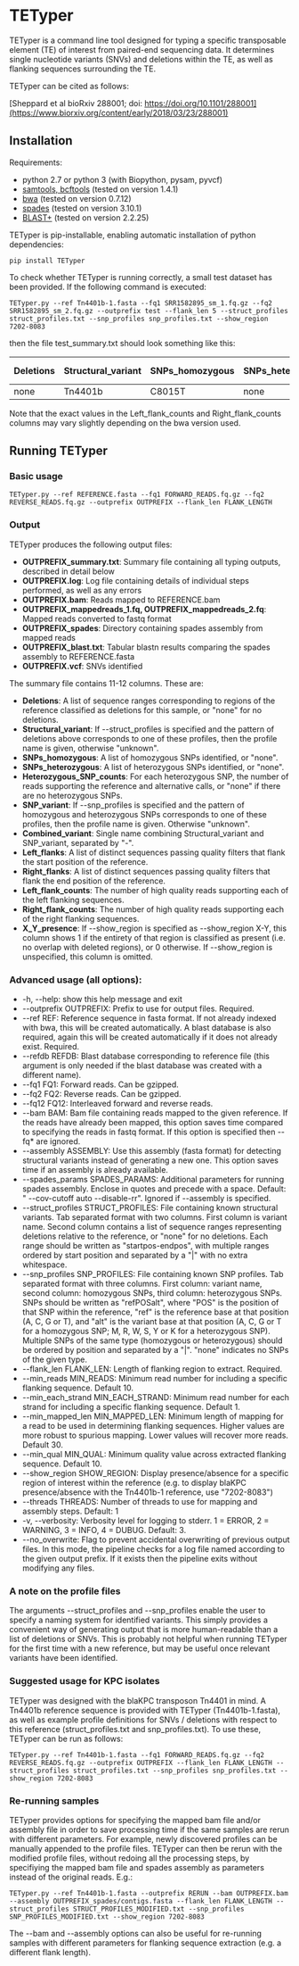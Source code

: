 # TETyper

TETyper is a command line tool designed for typing a specific transposable element (TE) of interest from paired-end sequencing data. It determines single nucleotide variants (SNVs) and deletions within the TE, as well as flanking sequences surrounding the TE.

TETyper can be cited as follows:

[Sheppard et al bioRxiv 288001; doi: https://doi.org/10.1101/288001](https://www.biorxiv.org/content/early/2018/03/23/288001)


## Installation

Requirements:

- python 2.7 or python 3 (with Biopython, pysam, pyvcf)
- [samtools, bcftools](http://www.htslib.org/) (tested on version 1.4.1)
- [bwa](http://bio-bwa.sourceforge.net/) (tested on version 0.7.12)
- [spades](http://cab.spbu.ru/software/spades/) (tested on version 3.10.1)
- [BLAST+](https://www.ncbi.nlm.nih.gov/books/NBK279690/) (tested on version 2.2.25)

TETyper is pip-installable, enabling automatic installation of python dependencies:

```
pip install TETyper
```

To check whether TETyper is running correctly, a small test dataset has been provided. If the following command is executed:

```
TETyper.py --ref Tn4401b-1.fasta --fq1 SRR1582895_sm_1.fq.gz --fq2 SRR1582895_sm_2.fq.gz --outprefix test --flank_len 5 --struct_profiles struct_profiles.txt --snp_profiles snp_profiles.txt --show_region 7202-8083
```

then the file test_summary.txt should look something like this:

Deletions | Structural_variant | SNPs_homozygous | SNPs_heterozygous | Heterozygous_SNP_counts | SNP_variant | Combined_variant | Left_flanks | Right_flanks | Left_flank_counts | Right_flank_counts | 7202-8083_presence
--- | --- | --- | --- | --- | --- | --- | --- | --- | --- | --- | ---
none | Tn4401b | C8015T | none | none | 2 | Tn4401b-2 | AGATA\|GTTCT | AGATA\|GTTCT | 56\|151 | 52\|101 | 1

Note that the exact values in the Left_flank_counts and Right_flank_counts columns may vary slightly depending on the bwa version used.


## Running TETyper

### Basic usage

```
TETyper.py --ref REFERENCE.fasta --fq1 FORWARD_READS.fq.gz --fq2 REVERSE_READS.fq.gz --outprefix OUTPREFIX --flank_len FLANK_LENGTH
```

### Output

TETyper produces the following output files:
- **OUTPREFIX_summary.txt**: Summary file containing all typing outputs, described in detail below
- **OUTPREFIX.log**: Log file containing details of individual steps performed, as well as any errors
- **OUTPREFIX.bam**: Reads mapped to REFERENCE.bam
- **OUTPREFIX_mappedreads_1.fq, OUTPREFIX_mappedreads_2.fq**: Mapped reads converted to fastq format
- **OUTPREFIX_spades**: Directory containing spades assembly from mapped reads
- **OUTPREFIX_blast.txt**: Tabular blastn results comparing the spades assembly to REFERENCE.fasta
- **OUTPREFIX.vcf**: SNVs identified


The summary file contains 11-12 columns. These are:
- **Deletions**: A list of sequence ranges corresponding to regions of the reference classified as deletions for this sample, or "none" for no deletions.
- **Structural_variant**: If --struct_profiles is specified and the pattern of deletions above corresponds to one of these profiles, then the profile name is given, otherwise "unknown".
- **SNPs_homozygous**: A list of homozygous SNPs identified, or "none".
- **SNPs_heterozygous**: A list of heterozygous SNPs identified, or "none".
- **Heterozygous_SNP_counts**: For each heterozygous SNP, the number of reads supporting the reference and alternative calls, or "none" if there are no heterozygous SNPs.
- **SNP_variant**: If --snp_profiles is specified and the pattern of homozygous and heterozygous SNPs corresponds to one of these profiles, then the profile name is given. Otherwise "unknown".
- **Combined_variant**: Single name combining Structural_variant and SNP_variant, separated by "-".
- **Left_flanks**: A list of distinct sequences passing quality filters that flank the start position of the reference. 
- **Right_flanks**: A list of distinct sequences passing quality filters that flank the end position of the reference.
- **Left_flank_counts**: The number of high quality reads supporting each of the left flanking sequences.
- **Right_flank_counts**: The number of high quality reads supporting each of the right flanking sequences.
- **X_Y_presence**: If --show_region is specified as --show_region X-Y, this column shows 1 if the entirety of that region is classified as present (i.e. no overlap with deleted regions), or 0 otherwise. If --show_region is unspecified, this column is omitted.


### Advanced usage (all options):
-  -h, --help:            show this help message and exit
-  --outprefix OUTPREFIX:
                        Prefix to use for output files. Required.
-  --ref REF:             Reference sequence in fasta format. If not already
                        indexed with bwa, this will be created automatically.
                        A blast database is also required, again this will be
                        created automatically if it does not already exist.
                        Required.
-  --refdb REFDB:         Blast database corresponding to reference file (this
                        argument is only needed if the blast database was
                        created with a different name).
-  --fq1 FQ1:             Forward reads. Can be gzipped.
-  --fq2 FQ2:             Reverse reads. Can be gzipped.
-  --fq12 FQ12:           Interleaved forward and reverse reads.
-  --bam BAM:             Bam file containing reads mapped to the given
                        reference. If the reads have already been mapped, this
                        option saves time compared to specifying the reads in
                        fastq format. If this option is specified then --fq*
                        are ignored.
-  --assembly ASSEMBLY:   Use this assembly (fasta format) for detecting
                        structural variants instead of generating a new one.
                        This option saves time if an assembly is already
                        available.
-  --spades_params SPADES_PARAMS:
                        Additional parameters for running spades assembly.
                        Enclose in quotes and precede with a space. Default: "
                        --cov-cutoff auto --disable-rr". Ignored if
                        --assembly is specified.
-  --struct_profiles STRUCT_PROFILES:
                        File containing known structural variants. Tab
                        separated format with two columns. First column is
                        variant name. Second column contains a list of
                        sequence ranges representing deletions relative to the
                        reference, or "none" for no deletions. Each range
                        should be written as "startpos-endpos", with multiple
                        ranges ordered by start position and separated by a
                        "|" with no extra whitespace.
-  --snp_profiles SNP_PROFILES:
                        File containing known SNP profiles. Tab separated
                        format with three columns. First column: variant name,
                        second column: homozygous SNPs, third column:
                        heterozygous SNPs. SNPs should be written as
                        "refPOSalt", where "POS" is the position of that SNP
                        within the reference, "ref" is the reference base at
                        that position (A, C, G or T), and "alt" is the variant
                        base at that position (A, C, G or T for a homozygous
                        SNP; M, R, W, S, Y or K for a heterozygous SNP).
                        Multiple SNPs of the same type (homozygous or
                        heterozygous) should be ordered by position and
                        separated by a "|". "none" indicates no SNPs of the
                        given type.
-  --flank_len FLANK_LEN:
                        Length of flanking region to extract. Required.
-  --min_reads MIN_READS:
                        Minimum read number for including a specific flanking
                        sequence. Default 10.
-  --min_each_strand MIN_EACH_STRAND:
                        Minimum read number for each strand for including a
                        specific flanking sequence. Default 1.
-  --min_mapped_len MIN_MAPPED_LEN:
                        Minimum length of mapping for a read to be used in
                        determining flanking sequences. Higher values are more
                        robust to spurious mapping. Lower values will recover
                        more reads. Default 30.
-  --min_qual MIN_QUAL:   Minimum quality value across extracted flanking
                        sequence. Default 10.
-  --show_region SHOW_REGION:
                        Display presence/absence for a specific region of
                        interest within the reference (e.g. to display blaKPC
                        presence/absence with the Tn4401b-1 reference, use
                        "7202-8083")
-  --threads THREADS:     Number of threads to use for mapping and assembly
                        steps. Default: 1
-  -v, --verbosity:
                        Verbosity level for logging to stderr. 1 = ERROR, 2 =
                        WARNING, 3 = INFO, 4 = DUBUG. Default: 3.
-  --no_overwrite:        Flag to prevent accidental overwriting of previous
                        output files. In this mode, the pipeline checks for a
                        log file named according to the given output prefix.
                        If it exists then the pipeline exits without modifying
                        any files.


### A note on the profile files

The arguments --struct_profiles and --snp_profiles enable the user to specify a naming system for identified variants. This simply provides a convenient way of generating output that is more human-readable than a list of deletions or SNVs. This is probably not helpful when running TETyper for the first time with a new reference, but may be useful once relevant variants have been identified.


### Suggested usage for KPC isolates

TETyper was designed with the blaKPC transposon Tn4401 in mind. A Tn4401b reference sequence is provided with TETyper (Tn4401b-1.fasta), as well as example profile definitions for SNVs / deletions with respect to this reference (struct_profiles.txt and snp_profiles.txt). To use these, TETyper can be run as follows:
```
TETyper.py --ref Tn4401b-1.fasta --fq1 FORWARD_READS.fq.gz --fq2 REVERSE_READS.fq.gz --outprefix OUTPREFIX --flank_len FLANK_LENGTH --struct_profiles struct_profiles.txt --snp_profiles snp_profiles.txt --show_region 7202-8083
```


### Re-running samples

TETyper provides options for specifying the mapped bam file and/or assembly file in order to save processing time if the same samples are rerun with different parameters. For example, newly discovered profiles can be manually appended to the profile files. TETyper can then be rerun with the modified profile files, without redoing all the processing steps, by specifiying the mapped bam file and spades assembly as parameters instead of the original reads. E.g.:
```
TETyper.py --ref Tn4401b-1.fasta --outprefix RERUN --bam OUTPREFIX.bam --assembly OUTPREFIX_spades/contigs.fasta --flank_len FLANK_LENGTH --struct_profiles STRUCT_PROFILES_MODIFIED.txt --snp_profiles SNP_PROFILES_MODIFIED.txt --show_region 7202-8083
```

The --bam and --assembly options can also be useful for re-running samples with different parameters for flanking sequence extraction (e.g. a different flank length).

